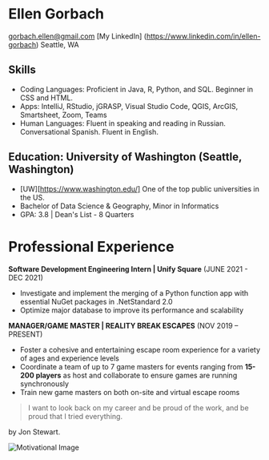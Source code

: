 # Ellen Gorbach

gorbach.ellen@gmail.com
[My LinkedIn] (https://www.linkedin.com/in/ellen-gorbach)
Seattle, WA

## Skills

- Coding Languages: Proficient in Java, R, Python, and SQL. Beginner in CSS and HTML.
- Apps: IntelliJ, RStudio, jGRASP, Visual Studio Code, QGIS, ArcGIS, Smartsheet, Zoom, Teams
- Human Languages: Fluent in speaking and reading in Russian. Conversational Spanish. Fluent in English.

## Education: University of Washington (Seattle, Washington)

-  [UW][https://www.washington.edu/] One of the top public universities in the US.
- Bachelor of Data Science & Geography, Minor in Informatics
- GPA: 3.8 | Dean's List - 8 Quarters

# Professional Experience

**Software Development Engineering Intern | Unify Square** (JUNE 2021 - DEC 2021)

- Investigate and implement the merging of a Python function app with essential NuGet packages in .NetStandard 2.0
- Optimize major database to improve its performance and scalability

**MANAGER/GAME MASTER | REALITY BREAK ESCAPES** (NOV 2019 – PRESENT)

-  Foster a cohesive and entertaining escape room experience for a variety of ages and experience levels
-  Coordinate a team of up to 7 game masters for events ranging from **15-200 players** as host and collaborate to ensure 
games are running synchronously
- Train new game masters on both on-site and virtual escape rooms


> I want to look back on my career and be proud of the work, and be proud that I tried everything.

by Jon Stewart.

![Motivational Image](https://encrypted-tbn0.gstatic.com/images?q=tbn:ANd9GcSQybdQBQBwLwwEbUUgpqybg1_HwQ3CPxZhQQ&usqp=CAU)